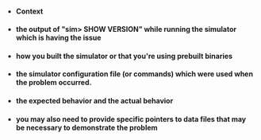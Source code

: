 <!--- If you find problems or have suggestions relating to any simulator or the simh package as a whole, this is the right place to describe the problem you're having or the suggestion you wish to make: -->
<!--- NOTE: Anything between the comment delimiters that start and end this line are merely instructions to you.  They will not be visible when the issue is created.  You may remove these comments as you enter information here -->

<!--- Note that the text you enter into this comment box will be interpreted as 'markdown' text.  To best leverage this you may want to tag system output and some other text as 'code' (you can click on the "styling with Markdown" link below this text box for details about markdown).  Click on the Preview tab to see how the markdown message will be displayed.-->

<!--- Please provide the following details: -->
<!--- Provide a general summary of the issue in the Title above -->
- #### Context
<!--- Provide a more detailed introduction to the issue itself, and why you consider it to be a bug or why the suggested change or enhancement would be useful -->

- #### the output of "sim> SHOW VERSION" while running the simulator which is having the issue

- #### how you built the simulator or that you're using prebuilt binaries
<!--- This should include the output produced by while building the simulator -->

- #### the simulator configuration file (or commands) which were used when the problem occurred.
<!--- The simulator configuration file, and any other relatively small files can be attached to this issue now or after it is created -->

- #### the expected behavior and the actual behavior

- #### you may also need to provide specific pointers to data files that may be necessary to demonstrate the problem
